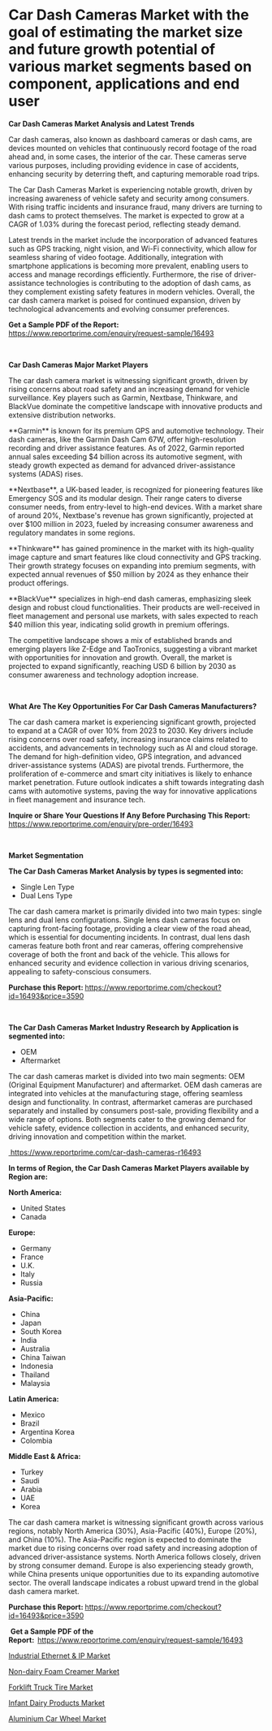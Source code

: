 <p><h1>Car Dash Cameras Market with the goal of estimating the market size and future growth potential of various market segments based on component, applications and end user</h1></p><p><strong>Car Dash Cameras Market Analysis and Latest Trends</strong></p>
<p><p>Car dash cameras, also known as dashboard cameras or dash cams, are devices mounted on vehicles that continuously record footage of the road ahead and, in some cases, the interior of the car. These cameras serve various purposes, including providing evidence in case of accidents, enhancing security by deterring theft, and capturing memorable road trips. </p><p>The Car Dash Cameras Market is experiencing notable growth, driven by increasing awareness of vehicle safety and security among consumers. With rising traffic incidents and insurance fraud, many drivers are turning to dash cams to protect themselves. The market is expected to grow at a CAGR of 1.03% during the forecast period, reflecting steady demand. </p><p>Latest trends in the market include the incorporation of advanced features such as GPS tracking, night vision, and Wi-Fi connectivity, which allow for seamless sharing of video footage. Additionally, integration with smartphone applications is becoming more prevalent, enabling users to access and manage recordings efficiently. Furthermore, the rise of driver-assistance technologies is contributing to the adoption of dash cams, as they complement existing safety features in modern vehicles. Overall, the car dash camera market is poised for continued expansion, driven by technological advancements and evolving consumer preferences.</p></p>
<p><strong>Get a Sample PDF of the Report:&nbsp;</strong> <a href="https://www.reportprime.com/enquiry/request-sample/16493?utm_campaign=2470&utm_medium=2&utm_source=Github&utm_content=ia&utm_term=17032025&utm_id=car-dash-cameras">https://www.reportprime.com/enquiry/request-sample/16493</a></p>
<p>&nbsp;</p>
<p><strong>Car Dash Cameras Major Market Players</strong></p>
<p><p>The car dash camera market is witnessing significant growth, driven by rising concerns about road safety and an increasing demand for vehicle surveillance. Key players such as Garmin, Nextbase, Thinkware, and BlackVue dominate the competitive landscape with innovative products and extensive distribution networks.</p><p>**Garmin** is known for its premium GPS and automotive technology. Their dash cameras, like the Garmin Dash Cam 67W, offer high-resolution recording and driver assistance features. As of 2022, Garmin reported annual sales exceeding $4 billion across its automotive segment, with steady growth expected as demand for advanced driver-assistance systems (ADAS) rises.</p><p>**Nextbase**, a UK-based leader, is recognized for pioneering features like Emergency SOS and its modular design. Their range caters to diverse consumer needs, from entry-level to high-end devices. With a market share of around 20%, Nextbase's revenue has grown significantly, projected at over $100 million in 2023, fueled by increasing consumer awareness and regulatory mandates in some regions.</p><p>**Thinkware** has gained prominence in the market with its high-quality image capture and smart features like cloud connectivity and GPS tracking. Their growth strategy focuses on expanding into premium segments, with expected annual revenues of $50 million by 2024 as they enhance their product offerings.</p><p>**BlackVue** specializes in high-end dash cameras, emphasizing sleek design and robust cloud functionalities. Their products are well-received in fleet management and personal use markets, with sales expected to reach $40 million this year, indicating solid growth in premium offerings.</p><p>The competitive landscape shows a mix of established brands and emerging players like Z-Edge and TaoTronics, suggesting a vibrant market with opportunities for innovation and growth. Overall, the market is projected to expand significantly, reaching USD 6 billion by 2030 as consumer awareness and technology adoption increase.</p></p>
<p>&nbsp;</p>
<p><strong>What Are The Key Opportunities For Car Dash Cameras Manufacturers?</strong></p>
<p><p>The car dash camera market is experiencing significant growth, projected to expand at a CAGR of over 10% from 2023 to 2030. Key drivers include rising concerns over road safety, increasing insurance claims related to accidents, and advancements in technology such as AI and cloud storage. The demand for high-definition video, GPS integration, and advanced driver-assistance systems (ADAS) are pivotal trends. Furthermore, the proliferation of e-commerce and smart city initiatives is likely to enhance market penetration. Future outlook indicates a shift towards integrating dash cams with automotive systems, paving the way for innovative applications in fleet management and insurance tech.</p></p>
<p><strong>Inquire or Share Your Questions If Any Before Purchasing This Report:</strong> <a href="https://www.reportprime.com/enquiry/pre-order/16493?utm_campaign=2470&utm_medium=2&utm_source=Github&utm_content=ia&utm_term=17032025&utm_id=car-dash-cameras">https://www.reportprime.com/enquiry/pre-order/16493</a></p>
<p>&nbsp;</p>
<p><strong>Market Segmentation</strong></p>
<p><strong>The Car Dash Cameras Market Analysis by types is segmented into:</strong></p>
<p><ul><li>Single Len Type</li><li>Dual Lens Type</li></ul></p>
<p><p>The car dash camera market is primarily divided into two main types: single lens and dual lens configurations. Single lens dash cameras focus on capturing front-facing footage, providing a clear view of the road ahead, which is essential for documenting incidents. In contrast, dual lens dash cameras feature both front and rear cameras, offering comprehensive coverage of both the front and back of the vehicle. This allows for enhanced security and evidence collection in various driving scenarios, appealing to safety-conscious consumers.</p></p>
<p><strong>Purchase this Report:&nbsp;</strong><a href="https://www.reportprime.com/checkout?id=16493&price=3590&utm_campaign=2470&utm_medium=2&utm_source=Github&utm_content=ia&utm_term=17032025&utm_id=car-dash-cameras">https://www.reportprime.com/checkout?id=16493&price=3590</a></p>
<p>&nbsp;</p>
<p><strong>The Car Dash Cameras Market Industry Research by Application is segmented into:</strong></p>
<p><ul><li>OEM</li><li>Aftermarket</li></ul></p>
<p><p>The car dash cameras market is divided into two main segments: OEM (Original Equipment Manufacturer) and aftermarket. OEM dash cameras are integrated into vehicles at the manufacturing stage, offering seamless design and functionality. In contrast, aftermarket cameras are purchased separately and installed by consumers post-sale, providing flexibility and a wide range of options. Both segments cater to the growing demand for vehicle safety, evidence collection in accidents, and enhanced security, driving innovation and competition within the market.</p></p>
<p><a href="https://www.reportprime.com/car-dash-cameras-r16493?utm_campaign=2470&utm_medium=2&utm_source=Github&utm_content=ia&utm_term=17032025&utm_id=car-dash-cameras">&nbsp;https://www.reportprime.com/car-dash-cameras-r16493</a></p>
<p><strong>In terms of Region, the Car Dash Cameras Market Players available by Region are:</strong></p>
<p>
    <p> <strong> North America: </strong>
        <ul>
            <li>United States</li>
            <li>Canada</li>
        </ul>
        </p> 
    <p> <strong> Europe: </strong>
        <ul>
            <li>Germany</li>
            <li>France</li>
            <li>U.K.</li>
            <li>Italy</li>
            <li>Russia</li>
        </ul>
        </p> 
    <p> <strong> Asia-Pacific: </strong>
        <ul>
            <li>China</li>
            <li>Japan</li>
            <li>South Korea</li>
            <li>India</li>
            <li>Australia</li>
            <li>China Taiwan</li>
            <li>Indonesia</li>
            <li>Thailand</li>
            <li>Malaysia</li>
        </ul>
        </p> 
    <p> <strong> Latin America: </strong>
        <ul>
            <li>Mexico</li>
            <li>Brazil</li>
            <li>Argentina Korea</li>
            <li>Colombia</li>
        </ul>
        </p> 
    <p> <strong> Middle East & Africa: </strong>
        <ul>
            <li>Turkey</li>
            <li>Saudi</li>
            <li>Arabia</li>
            <li>UAE</li>
            <li>Korea</li>
        </ul>
    </p>
    </p>
<p><p>The car dash camera market is witnessing significant growth across various regions, notably North America (30%), Asia-Pacific (40%), Europe (20%), and China (10%). The Asia-Pacific region is expected to dominate the market due to rising concerns over road safety and increasing adoption of advanced driver-assistance systems. North America follows closely, driven by strong consumer demand. Europe is also experiencing steady growth, while China presents unique opportunities due to its expanding automotive sector. The overall landscape indicates a robust upward trend in the global dash camera market.</p></p>
<p><strong>Purchase this Report: </strong><a href="https://www.reportprime.com/checkout?id=16493&price=3590&utm_campaign=2470&utm_medium=2&utm_source=Github&utm_content=ia&utm_term=17032025&utm_id=car-dash-cameras">https://www.reportprime.com/checkout?id=16493&price=3590</a></p>
<p>&nbsp;<strong>Get a Sample PDF of the Report:&nbsp;&nbsp;</strong><a href="https://www.reportprime.com/enquiry/request-sample/16493?utm_campaign=2470&utm_medium=2&utm_source=Github&utm_content=ia&utm_term=17032025&utm_id=car-dash-cameras">https://www.reportprime.com/enquiry/request-sample/16493</a></p>
<p><strong></strong></p>
<p><p><a href="https://www.linkedin.com/pulse/assessment-industrial-ethernet-ip-market-current-landscape-i89oe?utm_campaign=2470&utm_medium=2&utm_source=Github&utm_content=ia&utm_term=17032025&utm_id=car-dash-cameras">Industrial Ethernet & IP Market</a></p><p><a href="https://www.linkedin.com/pulse/non-dairy-foam-creamer-industry-summary-demand-drivers-growth-84-iposc?utm_campaign=2470&utm_medium=2&utm_source=Github&utm_content=ia&utm_term=17032025&utm_id=car-dash-cameras">Non-dairy Foam Creamer Market</a></p><p><a href="https://github.com/agemakisel4b/Market-Research-Report-List-1/blob/main/forklift-truck-tire-market.md?utm_campaign=2470&utm_medium=2&utm_source=Github&utm_content=ia&utm_term=17032025&utm_id=car-dash-cameras">Forklift Truck Tire Market</a></p><p><a href="https://www.linkedin.com/pulse/detailed-analysis-infant-dairy-products-market-size-wnrfc?utm_campaign=2470&utm_medium=2&utm_source=Github&utm_content=ia&utm_term=17032025&utm_id=car-dash-cameras">Infant Dairy Products Market</a></p><p><a href="https://github.com/grimssummouc/Market-Research-Report-List-1/blob/main/aluminium-car-wheel-market.md?utm_campaign=2470&utm_medium=2&utm_source=Github&utm_content=ia&utm_term=17032025&utm_id=car-dash-cameras">Aluminium Car Wheel Market</a></p></p>
